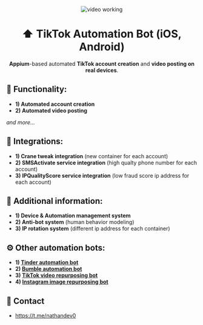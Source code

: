 <p align="center">
<img src="https://github.com/nathandev0/Tiktok_Automation_Bot/blob/3d34a4a9da710ba1223b9dc2afa5483981642ec1/src/demo.gif" alt="video working"/>
</p>
<h1 align="center"> ⬆️ TikTok Automation Bot (iOS, Android) </h1>
<p align="center"><strong>Appium</strong>-based automated <strong>TikTok account creation</strong> and <strong>video posting on real devices</strong>.</p>
<h2 id="contact"> 👀 Functionality: </h2>

- **1) Automated account creation**
- **2) Automated video posting**

*and more...*

<h2 id="contact"> 🔗 Integrations: </h2>

- **1) Crane tweak integration** (new container for each account)
- **2) SMSActivate service integration** (high qualty phone number for each account)
- **3) IPQualityScore service integration** (low fraud score ip address for each account)


<h2 id="contact"> 📝 Additional information: </h2>

- **1) Device & Automation management system**
- **2) Anti-bot system** (human behavior modeling)
- **3) IP rotation system** (different ip address for each container)

<h2 id="contact"> ⚙️ Other automation bots: </h2>

- **1) [Tinder automation bot](https://github.com/nathandev0/Tinder_Automation_Bot)**
- **2) [Bumble automation bot](https://github.com/nathandev0/Bumble_Automation_Bot)**
- **3) [TikTok video repurposing bot](https://github.com/nathandev0/Video-Repurposing-Bot)**
- **4) [Instagram image repurposing bot](https://github.com/nathandev0/Image-Repurposing-Bot)**

<h2 id="contact"> 💬 Contact</h2>

- https://t.me/nathandev0
